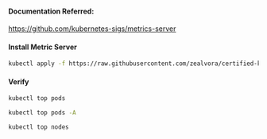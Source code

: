 #### Documentation Referred:

https://github.com/kubernetes-sigs/metrics-server

#### Install Metric Server
```sh
kubectl apply -f https://raw.githubusercontent.com/zealvora/certified-kubernetes-administrator/refs/heads/master/Domain%203%20-%20Services%20and%20Networking/metric-server.yaml
```
#### Verify 
```sh
kubectl top pods

kubectl top pods -A

kubectl top nodes
```
